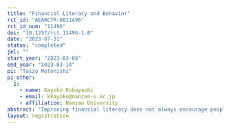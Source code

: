 ```yaml
---
title: "Financial Literacy and Behavior"
rct_id: "AEARCTR-0011496"
rct_id_num: "11496"
doi: "10.1257/rct.11496-1.0"
date: "2023-07-31"
status: "completed"
jel: ""
start_year: "2023-03-08"
end_year: "2023-03-14"
pi: "Taizo Motonishi"
pi_other:
  1:
    - name: Kayoko Kobayashi
    - email: kkayoko@nanzan-u.ac.jp
    - affiliation: Nanzan University
abstract: "Improving financial literacy does not always encourage people to behave correctly in various phases of financial transactions. Therefore, finding ways to translate improved financial literacy into actual improvements in financial behavior is important for effective financial education. Through a survey experiment in Japan, this project will clarify the impact of information interventions in financial transaction settings on rational financial behavior based on financial literacy."
layout: registration
---
```


